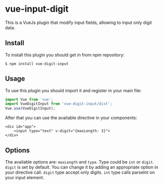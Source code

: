 # vue-input-digit

This is a VueJs plugin that modify input fields, allowing to input only digit data.

## Install

To install this plugin you should get in from npm repository:

```npm
$ npm install vue-digit-input
```

## Usage

To use this plugin you should import it and register in your main file:

```javascript
import Vue from 'vue';
import VueDigitInput from 'vue-digit-input/dist';
Vue.use(VueDigitInput);
```

After that you can use the available directive in your components:
```vue
<div id="app">
    <input type="text" v-digit="{maxLength: 3}">
</div>
```

## Options

The available options are: `maxLength` and `type`. Type could be `int` or `digit`.
`digit` is set by default. You can change it by adding an appropriate option in your 
directive call. `digit` type accept only digits. `int` type calls parseInt on your 
input element.